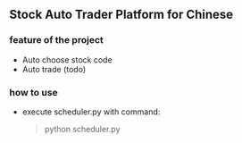 ## Stock Auto Trader Platform for Chinese

### feature of the project
- Auto choose stock code
- Auto trade (todo)


### how to use
- execute scheduler.py with command:
   > python scheduler.py
   